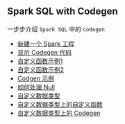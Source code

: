 Spark SQL with Codegen
----
一步步介绍 `Spark SQL` 中的 `codegen`

- [新建一个 Spark  工程](doc/new_spark_sql_project.md)
- [显示 Codegen 代码](doc/show_codegen_code.md)
- [自定义函数示例1](doc/udf_example1.md)
- [自定义函数示例2](doc/udf_example2.md)
- [Codgen 示例](doc/codegen_example.md)
- [如何处理 Null](doc/codegen_with_null.md)
- [自定义数据类型](doc/udt_example.md)
- [自定义数据类型上的自定义函数](doc/udt_udf_example.md)
- [自定义数据类型上的 Codegen ](doc/udt_codegen.md)